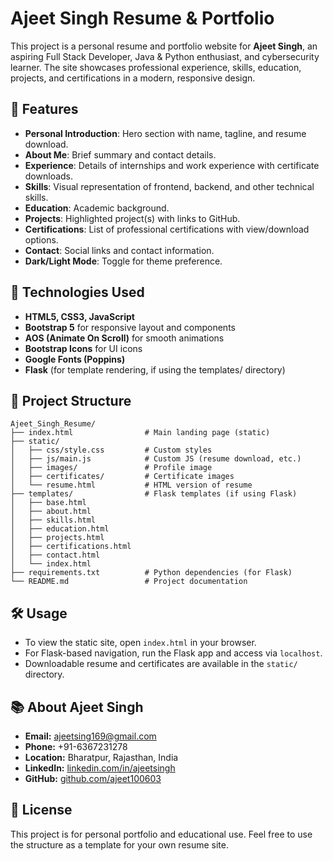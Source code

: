 # Ajeet Singh Resume & Portfolio

This project is a personal resume and portfolio website for **Ajeet Singh**, an aspiring Full Stack Developer, Java & Python enthusiast, and cybersecurity learner. The site showcases professional experience, skills, education, projects, and certifications in a modern, responsive design.

## 🌟 Features
- **Personal Introduction**: Hero section with name, tagline, and resume download.
- **About Me**: Brief summary and contact details.
- **Experience**: Details of internships and work experience with certificate downloads.
- **Skills**: Visual representation of frontend, backend, and other technical skills.
- **Education**: Academic background.
- **Projects**: Highlighted project(s) with links to GitHub.
- **Certifications**: List of professional certifications with view/download options.
- **Contact**: Social links and contact information.
- **Dark/Light Mode**: Toggle for theme preference.

## 🚀 Technologies Used
- **HTML5, CSS3, JavaScript**
- **Bootstrap 5** for responsive layout and components
- **AOS (Animate On Scroll)** for smooth animations
- **Bootstrap Icons** for UI icons
- **Google Fonts (Poppins)**
- **Flask** (for template rendering, if using the templates/ directory)

## 📁 Project Structure
```
Ajeet_Singh_Resume/
├── index.html                # Main landing page (static)
├── static/
│   ├── css/style.css         # Custom styles
│   ├── js/main.js            # Custom JS (resume download, etc.)
│   ├── images/               # Profile image
│   ├── certificates/         # Certificate images
│   └── resume.html           # HTML version of resume
├── templates/                # Flask templates (if using Flask)
│   ├── base.html
│   ├── about.html
│   ├── skills.html
│   ├── education.html
│   ├── projects.html
│   ├── certifications.html
│   ├── contact.html
│   └── index.html
├── requirements.txt          # Python dependencies (for Flask)
└── README.md                 # Project documentation
```

## 🛠️ Usage
- To view the static site, open `index.html` in your browser.
- For Flask-based navigation, run the Flask app and access via `localhost`.
- Downloadable resume and certificates are available in the `static/` directory.

## 📚 About Ajeet Singh
- **Email:** ajeetsing169@gmail.com
- **Phone:** +91-6367231278
- **Location:** Bharatpur, Rajasthan, India
- **LinkedIn:** [linkedin.com/in/ajeetsingh](https://linkedin.com/in/ajeetsingh)
- **GitHub:** [github.com/ajeet100603](https://github.com/ajeet100603)

## 📝 License
This project is for personal portfolio and educational use. Feel free to use the structure as a template for your own resume site. 